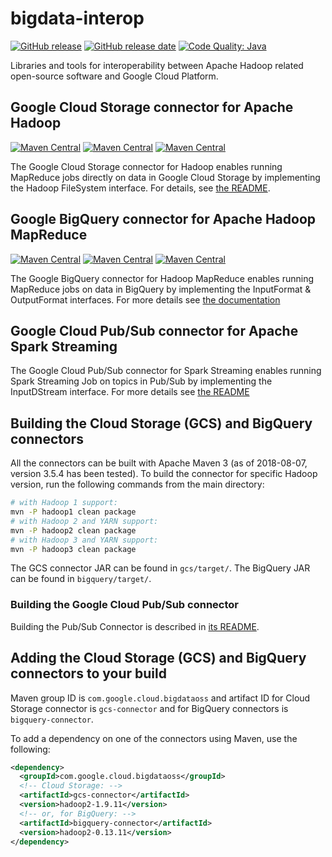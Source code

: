 # bigdata-interop

[![GitHub release](https://img.shields.io/github/release/GoogleCloudPlatform/bigdata-interop.svg)](https://github.com/GoogleCloudPlatform/bigdata-interop/releases/latest)
[![GitHub release date](https://img.shields.io/github/release-date/GoogleCloudPlatform/bigdata-interop.svg)](https://github.com/GoogleCloudPlatform/bigdata-interop/releases/latest)
[![Code Quality: Java](https://img.shields.io/lgtm/grade/java/g/GoogleCloudPlatform/bigdata-interop.svg?logo=lgtm&logoWidth=18)](https://lgtm.com/projects/g/GoogleCloudPlatform/bigdata-interop/context:java)

Libraries and tools for interoperability between Apache Hadoop related
open-source software and Google Cloud Platform.

## Google Cloud Storage connector for Apache Hadoop

[![Maven Central](https://img.shields.io/maven-central/v/com.google.cloud.bigdataoss/gcs-connector/hadoop1.svg?label=Maven%20Central)](https://search.maven.org/search?q=g:com.google.cloud.bigdataoss%20AND%20a:gcs-connector%20AND%20v:hadoop1-*)
[![Maven Central](https://img.shields.io/maven-central/v/com.google.cloud.bigdataoss/gcs-connector/hadoop2.svg?label=Maven%20Central)](https://search.maven.org/search?q=g:com.google.cloud.bigdataoss%20AND%20a:gcs-connector%20AND%20v:hadoop2-*)
[![Maven Central](https://img.shields.io/maven-central/v/com.google.cloud.bigdataoss/gcs-connector/hadoop3.svg?label=Maven%20Central)](https://search.maven.org/search?q=g:com.google.cloud.bigdataoss%20AND%20a:gcs-connector%20AND%20v:hadoop3-*)

The Google Cloud Storage connector for Hadoop enables running MapReduce jobs
directly on data in Google Cloud Storage by implementing the Hadoop FileSystem
interface. For details, see [the README](gcs/README.md).

## Google BigQuery connector for Apache Hadoop MapReduce

[![Maven Central](https://img.shields.io/maven-central/v/com.google.cloud.bigdataoss/bigquery-connector/hadoop1.svg?label=Maven%20Central)](https://search.maven.org/search?q=g:com.google.cloud.bigdataoss%20AND%20a:bigquery-connector%20AND%20v:hadoop1-*)
[![Maven Central](https://img.shields.io/maven-central/v/com.google.cloud.bigdataoss/bigquery-connector/hadoop2.svg?label=Maven%20Central)](https://search.maven.org/search?q=g:com.google.cloud.bigdataoss%20AND%20a:bigquery-connector%20AND%20v:hadoop2-*)
[![Maven Central](https://img.shields.io/maven-central/v/com.google.cloud.bigdataoss/bigquery-connector/hadoop3.svg?label=Maven%20Central)](https://search.maven.org/search?q=g:com.google.cloud.bigdataoss%20AND%20a:bigquery-connector%20AND%20v:hadoop3-*)

The Google BigQuery connector for Hadoop MapReduce enables running MapReduce
jobs on data in BigQuery by implementing the InputFormat & OutputFormat
interfaces. For more details see
[the documentation](https://cloud.google.com/dataproc/docs/concepts/connectors/bigquery)

## Google Cloud Pub/Sub connector for Apache Spark Streaming

The Google Cloud Pub/Sub connector for Spark Streaming enables running Spark
Streaming Job on topics in Pub/Sub by implementing the InputDStream interface.
For more details see [the README](pubsub/README.md)

## Building the Cloud Storage (GCS) and BigQuery connectors

All the connectors can be built with Apache Maven 3 (as of 2018-08-07, version
3.5.4 has been tested). To build the connector for specific Hadoop version, run
the following commands from the main directory:

```bash
# with Hadoop 1 support:
mvn -P hadoop1 clean package
# with Hadoop 2 and YARN support:
mvn -P hadoop2 clean package
# with Hadoop 3 and YARN support:
mvn -P hadoop3 clean package
```

The GCS connector JAR can be found in `gcs/target/`. The BigQuery JAR can be
found in `bigquery/target/`.

### Building the Google Cloud Pub/Sub connector

Building the Pub/Sub Connector is described in
[its README](pubsub/README.md#building-and-testing).

## Adding the Cloud Storage (GCS) and BigQuery connectors to your build

Maven group ID is `com.google.cloud.bigdataoss` and artifact ID for Cloud
Storage connector is `gcs-connector` and for BigQuery connectors is
`bigquery-connector`.

To add a dependency on one of the connectors using Maven, use the following:

```xml
<dependency>
  <groupId>com.google.cloud.bigdataoss</groupId>
  <!-- Cloud Storage: -->
  <artifactId>gcs-connector</artifactId>
  <version>hadoop2-1.9.11</version>
  <!-- or, for BigQuery: -->
  <artifactId>bigquery-connector</artifactId>
  <version>hadoop2-0.13.11</version>
</dependency>
```

